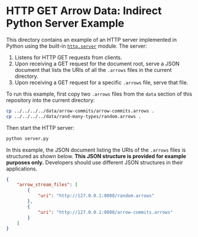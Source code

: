 <!---
  Licensed to the Apache Software Foundation (ASF) under one
  or more contributor license agreements.  See the NOTICE file
  distributed with this work for additional information
  regarding copyright ownership.  The ASF licenses this file
  to you under the Apache License, Version 2.0 (the
  "License"); you may not use this file except in compliance
  with the License.  You may obtain a copy of the License at

    http://www.apache.org/licenses/LICENSE-2.0

  Unless required by applicable law or agreed to in writing,
  software distributed under the License is distributed on an
  "AS IS" BASIS, WITHOUT WARRANTIES OR CONDITIONS OF ANY
  KIND, either express or implied.  See the License for the
  specific language governing permissions and limitations
  under the License.
-->

# HTTP GET Arrow Data: Indirect Python Server Example

This directory contains an example of an HTTP server implemented in Python using the built-in [`http.server`](https://docs.python.org/3/library/http.server.html) module. The server:
1. Listens for HTTP GET requests from clients.
2. Upon receiving a GET request for the document root, serve a JSON document that lists the URIs of all the `.arrows` files in the current directory.
3. Upon receiving a GET request for a specific `.arrows` file, serve that file.

To run this example, first copy two `.arrows` files from the `data` section of this repository into the current directory:

```sh
cp ../../../../data/arrow-commits/arrow-commits.arrows .
cp ../../../../data/rand-many-types/random.arrows .
```

Then start the HTTP server:

```sh
python server.py
```

In this example, the JSON document listing the URIs of the `.arrows` files is structured as shown below. **This JSON structure is provided for example purposes only.** Developers should use different JSON structures in their applications.

```json
{
    "arrow_stream_files": [
        {
            "uri": "http://127.0.0.1:8008/random.arrows"
        },
        {
            "uri": "http://127.0.0.1:8008/arrow-commits.arrows"
        }
    ]
}
```
